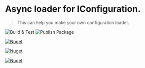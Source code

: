 # Async loader for IConfiguration.

> This can help you make your own configuration loader.

![Build & Test](https://github.com/WDWWW/wd3w-extensions-configuration/workflows/Build%20&%20Test/badge.svg)
![Publish Package](https://github.com/WDWWW/wd3w-extensions-configuration/workflows/Publish%20Package/badge.svg)

[![Nuget](https://img.shields.io/nuget/v/Wd3w.Extensions.Configuration.AsyncLoader?label=Wd3w.Extensions.Configuration.AsyncLoader)](https://www.nuget.org/packages/Wd3w.Extensions.Configuration.AsyncLoader)

[![Nuget](https://img.shields.io/nuget/v/Wd3w.Extensions.Configuration.AwsParameterStore?label=Wd3w.Extensions.Configuration.AwsParameterStore)](https://www.nuget.org/packages/Wd3w.Extensions.Configuration.AwsParameterStore)

[![Nuget](https://img.shields.io/nuget/v/Wd3w.Extensions.Configuration.S3?label=Wd3w.Extensions.Configuration.S3)](https://www.nuget.org/packages/Wd3w.Extensions.Configuration.AwsParameterStore)
